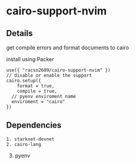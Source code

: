 # cairo-support-nvim

## Details

get compile errors and format documents to cairo

install using Packer
```
use({ "racso2609/cairo-support-nvim" })
// disable or enable the support
cairo.setup({
	format = true,
	compile = true,
  // pyenv enviroment name
  enviroment = "cairo"
})
```
## Dependencies
	1. starknet-devnet
	2. cairo-lang
  3. pyenv
